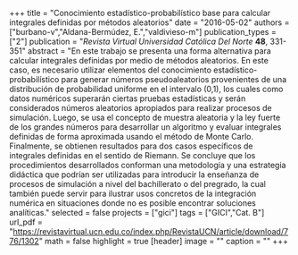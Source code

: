 +++
title = "Conocimiento estadístico-probabilístico base para calcular integrales definidas por métodos aleatorios"
date = "2016-05-02"
authors = ["burbano-v","Aldana-Bermúdez, E.","valdivieso-m"]
publication_types = ["2"]
publication = "*Revista Virtual Universidad Católica Del Norte* **48**, 331-351"
abstract = "En este trabajo se presenta una forma alternativa para calcular integrales definidas por medio de métodos aleatorios. En este caso, es necesario utilizar elementos del conocimiento estadístico-probabilístico para generar números pseudoaleatorios provenientes de una distribución de probabilidad uniforme en el intervalo (0,1), los cuales como datos numéricos superarán ciertas pruebas estadísticas y serán considerados números aleatorios apropiados para realizar procesos de simulación. Luego, se usa el concepto de muestra aleatoria y la ley fuerte de los grandes números para desarrollar un algoritmo y evaluar integrales definidas de forma aproximada usando el método de Monte Carlo. Finalmente, se obtienen resultados para dos casos específicos de integrales definidas en el sentido de Riemann. Se concluye que los procedimientos desarrollados conforman una metodología y una estrategia didáctica que podrían ser utilizadas para introducir la enseñanza de procesos de simulación a nivel del bachillerato o del pregrado, la cual también puede servir para ilustrar usos concretos de la integración numérica en situaciones donde no es posible encontrar soluciones analíticas."
selected = false
projects = ["gici"]
tags = ["GICI","Cat. B"]
url_pdf = "https://revistavirtual.ucn.edu.co/index.php/RevistaUCN/article/download/776/1302"
math = false
highlight = true
[header]
image = ""
caption = ""
+++

